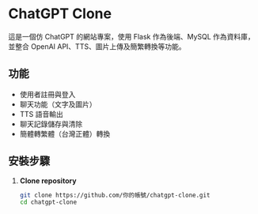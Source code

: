 # ChatGPT Clone

這是一個仿 ChatGPT 的網站專案，使用 Flask 作為後端、MySQL 作為資料庫，並整合 OpenAI API、TTS、圖片上傳及簡繁轉換等功能。

## 功能

- 使用者註冊與登入
- 聊天功能（文字及圖片）
- TTS 語音輸出
- 聊天記錄儲存與清除
- 簡體轉繁體（台灣正體）轉換

## 安裝步驟

1. **Clone repository**

   ```bash
   git clone https://github.com/你的帳號/chatgpt-clone.git
   cd chatgpt-clone
